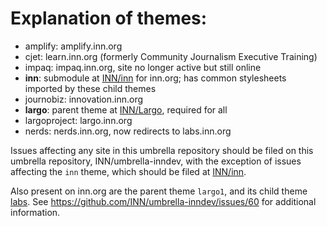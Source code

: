 # Explanation of themes:

- amplify: amplify.inn.org
- cjet: learn.inn.org (formerly Community Journalism Executive Training)
- impaq: impaq.inn.org, site no longer active but still online
- **inn**: submodule at [INN/inn](https://github.com/INN/inn) for inn.org; has common stylesheets imported by these child themes
- journobiz: innovation.inn.org
- **largo**: parent theme at [INN/Largo](https://github.com/INN/Largo), required for all 
- largoproject: largo.inn.org
- nerds: nerds.inn.org, now redirects to labs.inn.org

Issues affecting any site in this umbrella repository should be filed on this umbrella repository, INN/umbrella-inndev, with the exception of issues affecting the `inn` theme, which should be filed at [INN/inn](https://github.com/INN/inn/issues/new).

Also present on inn.org are the parent theme `largo1`, and its child theme [labs](https://github.com/inn/labs). See https://github.com/INN/umbrella-inndev/issues/60 for additional information.
